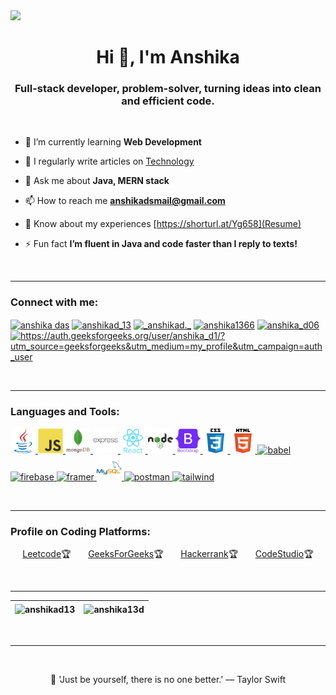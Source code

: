 <img src="https://user-images.githubusercontent.com/90236635/232446433-d5540fa2-fe28-4bb8-b929-cdb51fe61336.gif" />

<br/>
<h1 align="center">Hi 👋, I'm Anshika</h1>
<h3 align="center">Full-stack developer, problem-solver, turning ideas into clean and efficient code.</h3>

<br/>

- 🌱 I’m currently learning **Web Development**

- 📝 I regularly write articles on [Technology](Technology)

- 💬 Ask me about **Java, MERN stack**

- 📫 How to reach me **anshikadsmail@gmail.com**

- 📄 Know about my experiences [https://shorturl.at/Yg658](Resume)

- ⚡ Fun fact **I’m fluent in Java and code faster than I reply to texts!**

<br/>
<hr>
<h3 align="left">Connect with me:</h3>
<p align="left">
<a href="https://linkedin.com/in/anshika das" target="blank"><img align="center" src="https://raw.githubusercontent.com/rahuldkjain/github-profile-readme-generator/master/src/images/icons/Social/linked-in-alt.svg" alt="anshika das" height="30" width="40" /></a>
<a href="https://twitter.com/anshikad_13" target="blank"><img align="center" src="https://raw.githubusercontent.com/rahuldkjain/github-profile-readme-generator/master/src/images/icons/Social/twitter.svg" alt="anshikad_13" height="30" width="40" /></a>
<a href="https://instagram.com/_anshikad._" target="blank"><img align="center" src="https://raw.githubusercontent.com/rahuldkjain/github-profile-readme-generator/master/src/images/icons/Social/instagram.svg" alt="_anshikad._" height="30" width="40" /></a>
<a href="https://www.hackerrank.com/anshika1366" target="blank"><img align="center" src="https://raw.githubusercontent.com/rahuldkjain/github-profile-readme-generator/master/src/images/icons/Social/hackerrank.svg" alt="anshika1366" height="30" width="40" /></a>
<a href="https://www.leetcode.com/anshika_d06" target="blank"><img align="center" src="https://raw.githubusercontent.com/rahuldkjain/github-profile-readme-generator/master/src/images/icons/Social/leet-code.svg" alt="anshika_d06" height="30" width="40" /></a>
<a href="https://auth.geeksforgeeks.org/user/https://auth.geeksforgeeks.org/user/anshika_d1/?utm_source=geeksforgeeks&utm_medium=my_profile&utm_campaign=auth_user" target="blank"><img align="center" src="https://raw.githubusercontent.com/rahuldkjain/github-profile-readme-generator/master/src/images/icons/Social/geeks-for-geeks.svg" alt="https://auth.geeksforgeeks.org/user/anshika_d1/?utm_source=geeksforgeeks&utm_medium=my_profile&utm_campaign=auth_user" height="30" width="40" /></a>
</p>

<br/>
<hr>
<h3 align="left">Languages and Tools:</h3>
<p align="left">
<a href="https://www.java.com" target="_blank" rel="noreferrer"> <img src="https://raw.githubusercontent.com/devicons/devicon/master/icons/java/java-original.svg" alt="java" width="40" height="40"/> </a> <a href="https://developer.mozilla.org/en-US/docs/Web/JavaScript" target="_blank" rel="noreferrer"> <img src="https://raw.githubusercontent.com/devicons/devicon/master/icons/javascript/javascript-original.svg" alt="javascript" width="40" height="40"/> </a> 
<a href="https://www.mongodb.com/" target="_blank" rel="noreferrer"> <img src="https://raw.githubusercontent.com/devicons/devicon/master/icons/mongodb/mongodb-original-wordmark.svg" alt="mongodb" width="40" height="40"/> </a>
</a> <a href="https://expressjs.com" target="_blank" rel="noreferrer"> <img src="https://raw.githubusercontent.com/devicons/devicon/master/icons/express/express-original-wordmark.svg" alt="express" width="40" height="40"/>
<a href="https://reactjs.org/" target="_blank" rel="noreferrer"> <img src="https://raw.githubusercontent.com/devicons/devicon/master/icons/react/react-original-wordmark.svg" alt="react" width="40" height="40"/> </a>
<a href="https://nodejs.org" target="_blank" rel="noreferrer"> <img src="https://raw.githubusercontent.com/devicons/devicon/master/icons/nodejs/nodejs-original-wordmark.svg" alt="nodejs" width="40" height="40"/> </a> 
<a href="https://getbootstrap.com" target="_blank" rel="noreferrer"> <img src="https://raw.githubusercontent.com/devicons/devicon/master/icons/bootstrap/bootstrap-plain-wordmark.svg" alt="bootstrap" width="40" height="40"/> </a> <a href="https://www.w3schools.com/css/" target="_blank" rel="noreferrer"> <img src="https://raw.githubusercontent.com/devicons/devicon/master/icons/css3/css3-original-wordmark.svg" alt="css3" width="40" height="40"/>  </a> 
<a href="https://www.w3.org/html/" target="_blank" rel="noreferrer"> <img src="https://raw.githubusercontent.com/devicons/devicon/master/icons/html5/html5-original-wordmark.svg" alt="html5" width="40" height="40"/> </a> 
<a href="https://babeljs.io/" target="_blank" rel="noreferrer"> <img src="https://www.vectorlogo.zone/logos/babeljs/babeljs-icon.svg" alt="babel" width="40" height="40"/> </a> 
<a href="https://firebase.google.com/" target="_blank" rel="noreferrer"> <img src="https://www.vectorlogo.zone/logos/firebase/firebase-icon.svg" alt="firebase" width="40" height="40"/> </a> <a href="https://www.framer.com/" target="_blank" rel="noreferrer"> <img src="https://www.vectorlogo.zone/logos/framer/framer-icon.svg" alt="framer" width="40" height="40"/> </a> 
<a href="https://www.mysql.com/" target="_blank" rel="noreferrer"> <img src="https://raw.githubusercontent.com/devicons/devicon/master/icons/mysql/mysql-original-wordmark.svg" alt="mysql" width="40" height="40"/> </a> <a href="https://postman.com" target="_blank" rel="noreferrer"> <img src="https://www.vectorlogo.zone/logos/getpostman/getpostman-icon.svg" alt="postman" width="40" height="40"/> </a>  <a href="https://tailwindcss.com/" target="_blank" rel="noreferrer"> <img src="https://www.vectorlogo.zone/logos/tailwindcss/tailwindcss-icon.svg" alt="tailwind" width="40" height="40"/> </a> </p>

<br/>
<hr>

<h3> Profile on Coding Platforms: </h3>

<p align="center">
<a href="https://leetcode.com/Anshika_D06/" rel="nofollow">Leetcode</a>🏆
&nbsp;&nbsp;&nbsp;&nbsp;&nbsp;&nbsp;<a href="https://auth.geeksforgeeks.org/user/anshika_d1/?utm_source=geeksforgeeks&utm_medium=my_profile&utm_campaign=auth_user" rel="nofollow">GeeksForGeeks</a>🏆&nbsp;&nbsp;&nbsp;&nbsp;&nbsp;&nbsp;
<a href="https://www.hackerrank.com/profile/anshika1366" rel="nofollow">Hackerrank</a>🏆
&nbsp;&nbsp;&nbsp;&nbsp;&nbsp;&nbsp;<a href="https://www.codingninjas.com/studio/profile/8d4d3f43-fe30-4741-b002-d2d12a229c1f" rel="nofollow">CodeStudio</a>🏆
      </p>
       <br/>
<hr></hr>



<table>
      <thead>
            <tr>
                  <th>
                    <img align="center" src="https://github-readme-stats.vercel.app/api/top-langs?username=anshika13d&show_icons=true&locale=en&layout=compact" alt="anshikad13" /> 
                </th>
                <th>
                    <img align="center" src="https://github-readme-streak-stats.herokuapp.com/?user=anshika13d&" alt="anshika13d" />
                </th>
            </tr>
      </thead>
</table>
<br/>
<hr>
<br/>
<p align="center">🌟 'Just be yourself, there is no one better.' — Taylor Swift</p>
